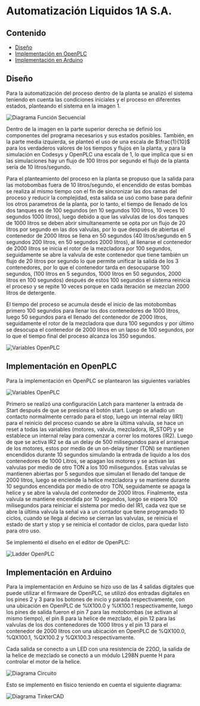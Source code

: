 # Automatización Liquidos 1A S.A.

## Contenido
  - [Diseño](#diseño)
  - [Implementación en OpenPLC](#implementación-en-openplc)
  - [Implementación en Arduino](#implementación-en-arduino)

## Diseño
Para la automatización del proceso dentro de la planta se analizó el sistema teniendo en cuenta las condiciones iniciales y el proceso en diferentes estados, planteando el sistema en la imagen 1.

![Diagrama Función Secuencial](analisis.jpg)

Dentro de la imagen en la parte superior derecha se definió los componentes del programa necesarios y sus estados posibles. También, en la parte media izquierda, se planteó el uso de una escala de $\frac{1}{10}$ para los verdaderos valores de los tiempos y flujos en la planta, y para la simulación en Codesys y OpenPLC una escala de 1, lo que implica que si en las simulaciones hay un flujo de 100 litros por segundo el flujo de la planta sería de 10 litros/segundo.

Para el planteamiento del proceso en la planta se propuso que la salida para las motobombas fuera de 10 litros/segundo, el encendido de estas bombas se realiza al mismo tiempo con el fin de sincronizar las dos ramas del proceso y reducir la complejidad, esta salida se usó como base para definir los otros parametros de la planta, por lo tanto, el tiempo de llenado de los dos tanques es de 100 segundos (en 10 segundos 100 litros, 10 veces 10 segundos 1000 litros), luego debido a que las valvulas de los dos tanques de 1000 litros se deben abrir simultaneamente se opta por un flujo de 20 litros por segundo en las dos valvulas, por lo que después de abiertas el contenedor de 2000 litros se llena en 50 segundos (40 litros/segundo en 5 segundos 200 litros, en 50 segundos 2000 litros), al llenarse el contenedor de 2000 litros se inicia el rotor de la mezcladora por 100 segundos, seguidamente se abre la valvula de este contenedor que tiene también un flujo de 20 litros por segundo lo que permite unificar la salida de los 3 contenedores, por lo que el contenedor tarda en desocuparse 100 segundos, (100 litros en 5 segundos, 1000 litros en 50 segundos, 2000 litros en 100 segundos) después de estos 100 segundos el sistema reinicia el proceso y se repite 10 veces porque en cada iteración se mezclan 2000 litros de detergente.

El tiempo del proceso se acumula desde el inicio de las motobombas primero 100 segundos para llenar los dos contenedores de 1000 litros, luego 50 segundos para el llenado del contenedor de 2000 litros, seguidamente el rotor de la mezcladora que dura 100 segundos y por último se desocupa el contenedor de 2000 litros en un lapso de 100 segundos, por lo que el tiempo final del proceso alcanza los 350 segundos.

![Variables OpenPLC](diagramaSeq.png)

## Implementación en OpenPLC

Para la implementación en OpenPLC se plantearon las siguientes variables 

![Variables OpenPLC](VarsOpenPLC.jpeg)

Primero se realizó una configuración Latch para mantener la entrada de Start después de que se presiona el botón start. Luego se añadio un contacto normalmente cerrado para el stop, luego un internal relay (IR1) para el reinicio del proceso cuando se  abre la última valvula, se hace un reset a todas las variables (motores, valvula, mezcladora, IR_STOP) y se establece un internal relay para comenzar a correr los motores (IR2). Luego de que se activa IR2 se da un delay de 500 milisegundos para el arranque de los motores, estos por medio de un on-delay timer (TON) se mantienen encendidos durante 10 segundos simulando la entrada de liquido a los dos contenedores de 1000 Litros, se apagan los motores y se activan las valvulas por medio de otro TON a los 100 milisegundos. Estas valvulas se mantienen abiertas por 5 segundos que simulan el llenado del tanque de 2000 litros, luego se enciende la helice mezcladora y se mantiene durante 10 segundos encendida por medio de otro TON, seguidamente se apaga la helice y se abre la valvula del contenedor de 2000 litros. Finalmente, esta valvula se mantiene encendida por 10 segundos, luego se espera 100 milisegundos para reiniciar el sistema por medio del IR1, cada vez que se abre la última valvula la señal va a un contador que tiene programado 10 ciclos, cuando se llega al decimo se cierran las valvulas, se reinicia el estado de start y stop y se reinicia el contador de ciclos, para quedar listo para otro uso.

Se implementó el diseño en el editor de OpenPLC:

![Ladder OpenPLC](Ladder_Prototipo_Arduino_page-0001.jpg)

## Implementación en Arduino

Para la implementación en Arduino se hizo uso de las 4 salidas digitales que puede utilizar el firmware de OpenPLC, se utilizó dos entradas digitales en los pines 2 y 3 para los botones de inicio y parada respectivamente, con una ubicación en OpenPLC de %IX100.0 y %IX100.1 respectivamente, luego los pines de salida fueron el pin 7 para las motobombas (se activan al mismo tiempo), el pin 8 para la helice de mezclado, el pin 12 para las valvulas de los dos contenedores de 1000 litros y el pin 13 para el contenedor de 2000 litros con una ubicación en OpenPLC de %QX100.0, %QX100.1, %QX100.2 y %QX100.3 respectivamente.

Cada salida se conecto a un LED  con una resistencia de 220$\Omega$, la salida de la helice de mezclado se conectó a un módulo L298N puente H para controlar el motor de la helice.

![Diagrama Circuito](Prototipo%20Arduino%20Dise%C3%B1o%20Circuito%20Electrico_page-0001.jpg)

Esto se implementó en físico teniendo en cuenta el siguiente diagrama: 

![Diagrama TinkerCAD](arduinoTinker.jpeg)
